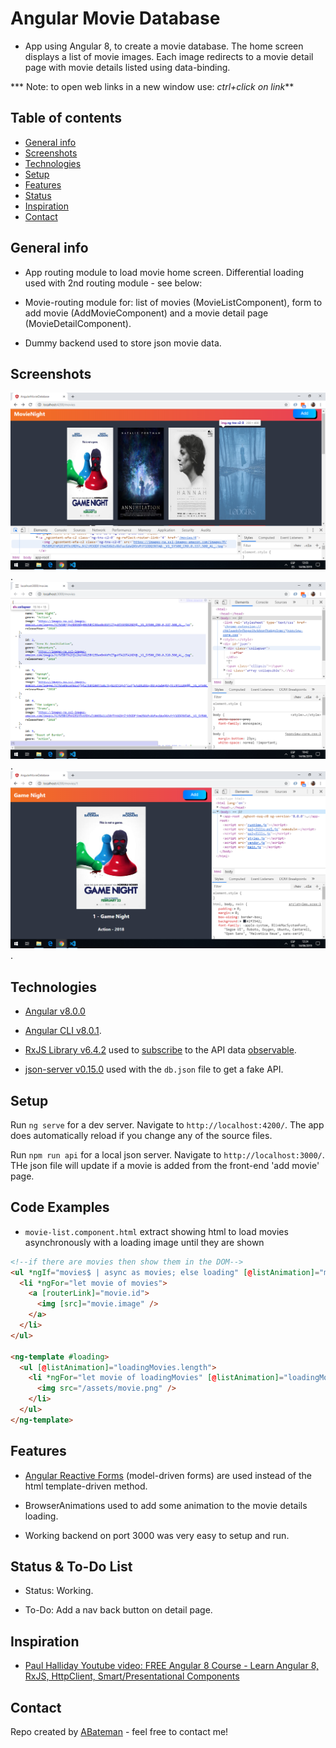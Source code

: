 # Angular Movie Database

* App using Angular 8, to create a movie database. The home screen displays a list of movie images. Each image redirects to a movie detail page with movie details listed using data-binding.

*** Note: to open web links in a new window use: _ctrl+click on link_**

## Table of contents

* [General info](#general-info)
* [Screenshots](#screenshots)
* [Technologies](#technologies)
* [Setup](#setup)
* [Features](#features)
* [Status](#status)
* [Inspiration](#inspiration)
* [Contact](#contact)

## General info

* App routing module to load movie home screen. Differential loading used with 2nd routing module - see below:

* Movie-routing module for: list of movies (MovieListComponent), form to add movie (AddMovieComponent) and a movie detail page (MovieDetailComponent).

* Dummy backend used to store json movie data.

## Screenshots

![Example screenshot](./img/movie-list.png).
![Example screenshot](./img/json-data.png).
![Example screenshot](./img/detail-page.png).

## Technologies

* [Angular v8.0.0](https://angular.io/)

* [Angular CLI v8.0.1](https://cli.angular.io/).

* [RxJS Library v6.4.2](https://angular.io/guide/rx-library) used to [subscribe](http://reactivex.io/documentation/operators/subscribe.html) to the API data [observable](http://reactivex.io/documentation/observable.html).

* [json-server v0.15.0](https://www.npmjs.com/package/json-server) used with the `db.json` file to get a fake API.

## Setup

Run `ng serve` for a dev server. Navigate to `http://localhost:4200/`. The app does automatically reload if you change any of the source files.

Run `npm run api` for a local json server. Navigate to `http://localhost:3000/`. THe json file will update if a movie is added from the front-end 'add movie' page.

## Code Examples

* `movie-list.component.html` extract showing html to load movies asynchronously with a loading image until they are shown

```html
<!--if there are movies then show them in the DOM-->
<ul *ngIf="movies$ | async as movies; else loading" [@listAnimation]="movies">
  <li *ngFor="let movie of movies">
    <a [routerLink]="movie.id">
      <img [src]="movie.image" />
    </a>
  </li>
</ul>

<ng-template #loading>
  <ul [@listAnimation]="loadingMovies.length">
    <li *ngFor="let movie of loadingMovies" [@listAnimation]="loadingMovies.length">
      <img src="/assets/movie.png" />
    </li>
  </ul>
</ng-template>
```

## Features

* [Angular Reactive Forms](https://angular.io/guide/reactive-forms) (model-driven forms) are used instead of the html template-driven method.

* BrowserAnimations used to add some animation to the movie details loading.

* Working backend on port 3000 was very easy to setup and run.

## Status & To-Do List

* Status: Working.

* To-Do: Add a nav back button on detail page.

## Inspiration

* [Paul Halliday Youtube video: FREE Angular 8 Course - Learn Angular 8, RxJS, HttpClient, Smart/Presentational Components](https://www.youtube.com/watch?v=OcwwahqeASw)

## Contact

Repo created by [ABateman](https://www.andrewbateman.org) - feel free to contact me!
